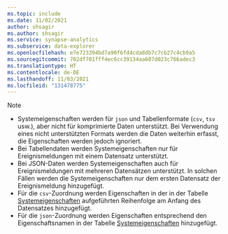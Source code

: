 ```yaml
---
ms.topic: include
ms.date: 11/02/2021
author: shsagir
ms.author: shsagir
ms.service: synapse-analytics
ms.subservice: data-explorer
ms.openlocfilehash: e7e723394bd7a90f6fd4cda8db7c7cb27c4cb9a5
ms.sourcegitcommit: 702df701fff4ec6cc39134aa607d023c766adec3
ms.translationtype: HT
ms.contentlocale: de-DE
ms.lasthandoff: 11/03/2021
ms.locfileid: "131478775"
---
```

> [!NOTE]
> * Systemeigenschaften werden für `json` und Tabellenformate (`csv`, `tsv` usw.), aber nicht für komprimierte Daten unterstützt. Bei Verwendung eines nicht unterstützten Formats werden die Daten weiterhin erfasst, die Eigenschaften werden jedoch ignoriert.
> * Bei Tabellendaten werden Systemeigenschaften nur für Ereignismeldungen mit einem Datensatz unterstützt.
> * Bei JSON-Daten werden Systemeigenschaften auch für Ereignismeldungen mit mehreren Datensätzen unterstützt. In solchen Fällen werden die Systemeigenschaften nur dem ersten Datensatz der Ereignismeldung hinzugefügt. 
> * Für die `csv`-Zuordnung werden Eigenschaften in der in der Tabelle [Systemeigenschaften](../ingest-data/data-explorer-ingest-event-hub-overview.md#system-properties) aufgeführten Reihenfolge am Anfang des Datensatzes hinzugefügt.
> * Für die `json`-Zuordnung werden Eigenschaften entsprechend den Eigenschaftsnamen in der Tabelle [Systemeigenschaften](../ingest-data/data-explorer-ingest-event-hub-overview.md#system-properties) hinzugefügt.
